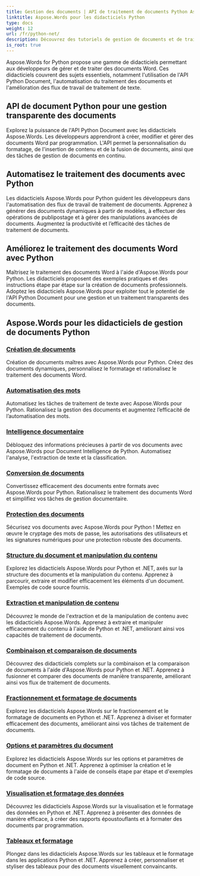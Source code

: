 ```yaml
---
title: Gestion des documents | API de traitement de documents Python Aspose.Words
linktitle: Aspose.Words pour les didacticiels Python
type: docs
weight: 12
url: /fr/python-net/
description: Découvrez des tutoriels de gestion de documents et de traitement de texte avec Aspose.Words for Python. Automatisez le traitement des documents, personnalisez le formatage et créez des documents dynamiques.
is_root: true
---
```

Aspose.Words for Python propose une gamme de didacticiels permettant aux développeurs de gérer et de traiter des documents Word. Ces didacticiels couvrent des sujets essentiels, notamment l'utilisation de l'API Python Document, l'automatisation du traitement des documents et l'amélioration des flux de travail de traitement de texte.

## API de document Python pour une gestion transparente des documents

Explorez la puissance de l'API Python Document avec les didacticiels Aspose.Words. Les développeurs apprendront à créer, modifier et gérer des documents Word par programmation. L'API permet la personnalisation du formatage, de l'insertion de contenu et de la fusion de documents, ainsi que des tâches de gestion de documents en continu.

## Automatisez le traitement des documents avec Python

Les didacticiels Aspose.Words pour Python guident les développeurs dans l'automatisation des flux de travail de traitement de documents. Apprenez à générer des documents dynamiques à partir de modèles, à effectuer des opérations de publipostage et à gérer des manipulations avancées de documents. Augmentez la productivité et l’efficacité des tâches de traitement de documents.

## Améliorez le traitement des documents Word avec Python

Maîtrisez le traitement des documents Word à l'aide d'Aspose.Words pour Python. Les didacticiels proposent des exemples pratiques et des instructions étape par étape sur la création de documents professionnels. Adoptez les didacticiels Aspose.Words pour exploiter tout le potentiel de l'API Python Document pour une gestion et un traitement transparents des documents.

## Aspose.Words pour les didacticiels de gestion de documents Python
### [Création de documents](./document-creation/)
Création de documents maîtres avec Aspose.Words pour Python. Créez des documents dynamiques, personnalisez le formatage et rationalisez le traitement des documents Word.
### [Automatisation des mots](./word-automation/)
Automatisez les tâches de traitement de texte avec Aspose.Words pour Python. Rationalisez la gestion des documents et augmentez l’efficacité de l’automatisation des mots.
### [Intelligence documentaire](./document-intelligence/)
Débloquez des informations précieuses à partir de vos documents avec Aspose.Words pour Document Intelligence de Python. Automatisez l'analyse, l'extraction de texte et la classification.
### [Conversion de documents](./document-conversion/)
Convertissez efficacement des documents entre formats avec Aspose.Words pour Python. Rationalisez le traitement des documents Word et simplifiez vos tâches de gestion documentaire. 
### [Protection des documents](./document-protection/)
Sécurisez vos documents avec Aspose.Words pour Python ! Mettez en œuvre le cryptage des mots de passe, les autorisations des utilisateurs et les signatures numériques pour une protection robuste des documents.
### [Structure du document et manipulation du contenu](./document-structure-and-content-manipulation/)
Explorez les didacticiels Aspose.Words pour Python et .NET, axés sur la structure des documents et la manipulation du contenu. Apprenez à parcourir, extraire et modifier efficacement les éléments d'un document. Exemples de code source fournis.
### [Extraction et manipulation de contenu](./content-extraction-and-manipulation/)
Découvrez le monde de l'extraction et de la manipulation de contenu avec les didacticiels Aspose.Words. Apprenez à extraire et manipuler efficacement du contenu à l'aide de Python et .NET, améliorant ainsi vos capacités de traitement de documents.
### [Combinaison et comparaison de documents](./document-combining-and-comparison/)
Découvrez des didacticiels complets sur la combinaison et la comparaison de documents à l'aide d'Aspose.Words pour Python et .NET. Apprenez à fusionner et comparer des documents de manière transparente, améliorant ainsi vos flux de traitement de documents.
### [Fractionnement et formatage de documents](./document-splitting-and-formatting/)
Explorez les didacticiels Aspose.Words sur le fractionnement et le formatage de documents en Python et .NET. Apprenez à diviser et formater efficacement des documents, améliorant ainsi vos tâches de traitement de documents. 
### [Options et paramètres du document](./document-options-and-settings/)
Explorez les didacticiels Aspose.Words sur les options et paramètres de document en Python et .NET. Apprenez à optimiser la création et le formatage de documents à l'aide de conseils étape par étape et d'exemples de code source.
### [Visualisation et formatage des données](./data-visualization-and-formatting/)
Découvrez les didacticiels Aspose.Words sur la visualisation et le formatage des données en Python et .NET. Apprenez à présenter des données de manière efficace, à créer des rapports époustouflants et à formater des documents par programmation.
### [Tableaux et formatage](./tables-and-formatting/)
Plongez dans les didacticiels Aspose.Words sur les tableaux et le formatage dans les applications Python et .NET. Apprenez à créer, personnaliser et styliser des tableaux pour des documents visuellement convaincants. 
